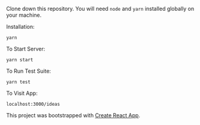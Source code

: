 
Clone down this repository. You will need `node` and `yarn` installed globally on your machine.  

Installation:

`yarn`  

To Start Server:

`yarn start`  

To Run Test Suite:  

`yarn test`  

To Visit App:

`localhost:3000/ideas`  

This project was bootstrapped with [Create React App](https://github.com/facebook/create-react-app).

